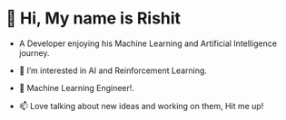 # 👋 Hi, My name is Rishit 
 
- A Developer enjoying his Machine Learning and Artificial Intelligence journey.
 
- 👀 I’m interested in AI and Reinforcement Learning.
 
- 🌱 Machine Learning Engineer!.
 
- 📫 Love talking about new ideas and working on them, Hit me up!


<!---
Rishit605/Rishit605 is a ✨ special ✨ repository because its `README.md` (this file) appears on your GitHub profile.
You can click the Preview link to take a look at your changes.
--->
